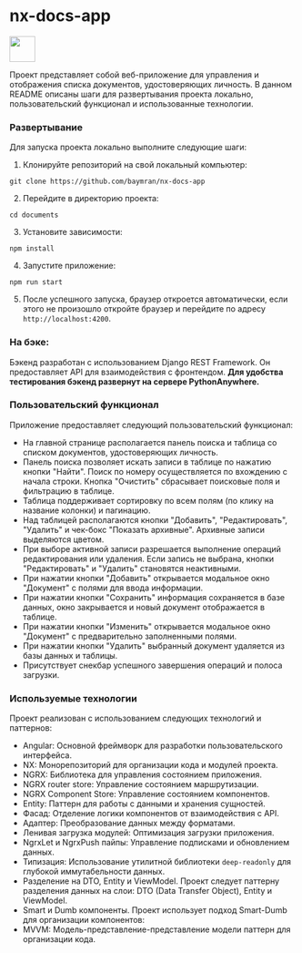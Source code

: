 # nx-docs-app
<a alt="Nx logo" href="https://nx.dev" target="_blank" rel="noreferrer"><img src="https://raw.githubusercontent.com/nrwl/nx/master/images/nx-logo.png" width="45"></a>


Проект представляет собой веб-приложение для управления и отображения списка документов, удостоверяющих личность. В данном README описаны шаги для развертывания проекта локально, пользовательский функционал и использованные технологии.

### Развертывание

Для запуска проекта локально выполните следующие шаги:

1. Клонируйте репозиторий на свой локальный компьютер:
```
git clone https://github.com/baymran/nx-docs-app
```

2. Перейдите в директорию проекта:
```
cd documents
```

3. Установите зависимости:
```
npm install
```

4. Запустите приложение:
```
npm run start
```

5. После успешного запуска, браузер откроется автоматически, если этого не произошло откройте браузер и перейдите по адресу `http://localhost:4200`.

### На бэке:

Бэкенд разработан с использованием Django REST Framework. Он предоставляет API для взаимодействия с фронтендом. 
**Для удобства тестирования бэкенд развернут на сервере PythonAnywhere.**

### Пользовательский функционал

Приложение предоставляет следующий пользовательский функционал:

- На главной странице располагается панель поиска и таблица со списком документов, удостоверяющих личность.
- Панель поиска позволяет искать записи в таблице по нажатию кнопки "Найти". Поиск по номеру осуществляется по вхождению с начала строки. Кнопка "Очистить" сбрасывает поисковые поля и фильтрацию в таблице.
- Таблица поддерживает сортировку по всем полям (по клику на название колонки) и пагинацию.
- Над таблицей располагаются кнопки "Добавить", "Редактировать", "Удалить" и чек-бокс "Показать архивные". Архивные записи выделяются цветом.
- При выборе активной записи разрешается выполнение операций редактирования или удаления. Если запись не выбрана, кнопки "Редактировать" и "Удалить" становятся неактивными.
- При нажатии кнопки "Добавить" открывается модальное окно "Документ" с полями для ввода информации.
- При нажатии кнопки "Сохранить" информация сохраняется в базе данных, окно закрывается и новый документ отображается в таблице.
- При нажатии кнопки "Изменить" открывается модальное окно "Документ" с предварительно заполненными полями.
- При нажатии кнопки "Удалить" выбранный документ удаляется из базы данных и таблицы.
- Присутствует снекбар успешного завершения операций и полоса загрузки.

### Используемые технологии

Проект реализован с использованием следующих технологий и паттернов:

- Angular: Основной фреймворк для разработки пользовательского интерфейса.
- NX: Монорепозиторий для организации кода и модулей проекта.
- NGRX: Библиотека для управления состоянием приложения.
- NGRX router store: Управление состоянием маршрутизации.
- NGRX Component Store: Управление состоянием компонентов.
- Entity: Паттерн для работы с данными и хранения сущностей.
- Фасад: Отделение логики компонентов от взаимодействия с API.
- Адаптер: Преобразование данных между форматами.
- Ленивая загрузка модулей: Оптимизация загрузки приложения.
- NgrxLet и NgrxPush пайпы: Управление подписками и обновлением данных.
- Типизация: Использование утилитной библиотеки `deep-readonly` для глубокой иммутабельности данных.
- Разделение на DTO, Entity и ViewModel. Проект следует паттерну разделения данных на слои: DTO (Data Transfer Object), Entity и ViewModel.
- Smart и Dumb компоненты. Проект использует подход Smart-Dumb для организации компонентов:
- MVVM: Модель-представление-представление модели паттерн для организации кода.
